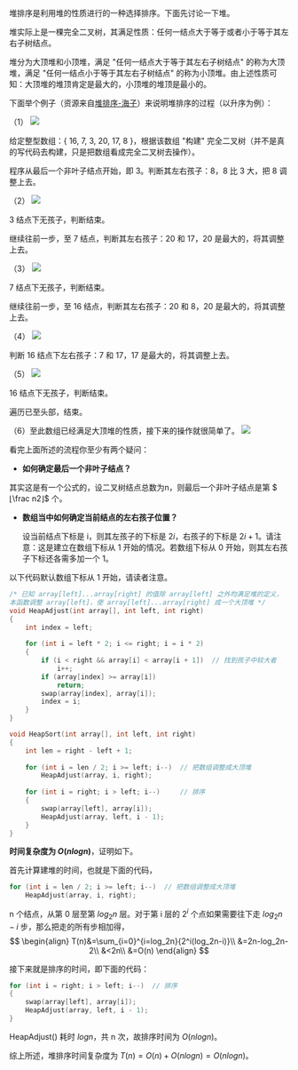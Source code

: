 堆排序是利用堆的性质进行的一种选择排序。下面先讨论一下堆。

堆实际上是一棵完全二叉树，其满足性质：任何一结点大于等于或者小于等于其左右子树结点。

堆分为大顶堆和小顶堆，满足 "任何一结点大于等于其左右子树结点" 的称为大顶堆，满足 "任何一结点小于等于其左右子树结点" 的称为小顶堆。由上述性质可知：大顶堆的堆顶肯定是最大的，小顶堆的堆顶是最小的。

下面举个例子（资源来自[堆排序-海子](http://www.cnblogs.com/dolphin0520/archive/2011/10/06/2199741.html)）来说明堆排序的过程（以升序为例）：

（1）
![](https://cdn.ethsonliu.com/x1/20191014_01.jpg)

给定整型数组：{ 16, 7, 3, 20, 17, 8 }，根据该数组 "构建" 完全二叉树（并不是真的写代码去构建，只是把数组看成完全二叉树去操作）。

程序从最后一个非叶子结点开始，即 3。判断其左右孩子：8，8 比 3 大，把 8 调整上去。

（2）
![](https://cdn.ethsonliu.com/x1/20191014_02.jpg)

3 结点下无孩子，判断结束。

继续往前一步，至 7 结点，判断其左右孩子：20 和 17，20 是最大的，将其调整上去。

（3）
![](https://cdn.ethsonliu.com/x1/20191014_03.jpg)

7 结点下无孩子，判断结束。

继续往前一步，至 16 结点，判断其左右孩子：20 和 8，20 是最大的，将其调整上去。

（4）
![](https://cdn.ethsonliu.com/x1/20191014_04.jpg)

判断 16 结点下左右孩子：7 和 17，17 是最大的，将其调整上去。

（5）
![](https://cdn.ethsonliu.com/x1/20191014_05.jpg)

16 结点下无孩子，判断结束。

遍历已至头部，结束。

（6）至此数组已经满足大顶堆的性质，接下来的操作就很简单了。
![](https://cdn.ethsonliu.com/x1/20191014_06.jpg)

看完上面所述的流程你至少有两个疑问：
-  **如何确定最后一个非叶子结点？**

  其实这是有一个公式的，设二叉树结点总数为n，则最后一个非叶子结点是第 $⌊\frac n2⌋$ 个。

- **数组当中如何确定当前结点的左右孩子位置？**

  设当前结点下标是 i，则其左孩子的下标是 $2i$，右孩子的下标是 $2i+1$。请注意：这是建立在数组下标从 1 开始的情况。若数组下标从 0 开始，则其左右孩子下标还各需多加一个 1。

以下代码默认数组下标从 1 开始，请读者注意。


```c++
/* 已知 array[left]...array[right] 的值除 array[left] 之外均满足堆的定义，
本函数调整 array[left]，使 array[left]...array[right] 成一个大顶堆 */
void HeapAdjust(int array[], int left, int right)
{
	int index = left;
  
	for (int i = left * 2; i <= right; i = i * 2)
	{
		if (i < right && array[i] < array[i + 1])  // 找到孩子中较大者
			i++;
		if (array[index] >= array[i])
			return;
		swap(array[index], array[i]);
		index = i;
	}
}

void HeapSort(int array[], int left, int right)
{
	int len = right - left + 1;
  
	for (int i = len / 2; i >= left; i--)  // 把数组调整成大顶堆
		HeapAdjust(array, i, right);
  
	for (int i = right; i > left; i--)     // 排序
	{
		swap(array[left], array[i]);
		HeapAdjust(array, left, i - 1);
	}
}
```
**时间复杂度为 $O(nlogn)$**，证明如下。

首先计算建堆的时间，也就是下面的代码，

```c++
for (int i = len / 2; i >= left; i--)  // 把数组调整成大顶堆
    HeapAdjust(array, i, right);
```

n 个结点，从第 0 层至第 $log_2n$ 层。对于第 i 层的 $2^i$ 个点如果需要往下走 $log_2n-i$ 步，那么把走的所有步相加得，
$$
\begin{align}
T(n)&=\sum_{i=0}^{i=log_2n}{2^i(log_2n-i)}\\
&=2n-log_2n-2\\
&<2n\\
&=O(n)
\end{align}
$$

接下来就是排序的时间，即下面的代码：
```c++
for (int i = right; i > left; i--)  // 排序
{
    swap(array[left], array[i]);
    HeapAdjust(array, left, i - 1);
}
```
HeapAdjust() 耗时 $logn$，共 n 次，故排序时间为 $O(nlogn)$。

综上所述，堆排序时间复杂度为 $T(n)=O(n)+O(nlogn)=O(nlogn)$。